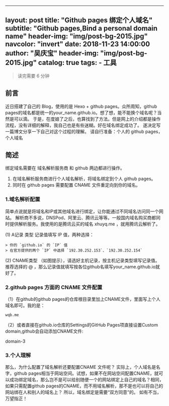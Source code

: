  ---
layout:     post
title:      "Github pages 绑定个人域名"
subtitle:   "Github pages,Bind a personal domain name"
header-img: "img/post-bg-2015.jpg"
navcolor:   "invert"
date:       2018-11-23 14:00:00
author:     "吴庆宝"
header-img: "img/post-bg-2015.jpg"
catalog: true
tags:
    - 工具
---


> 读完需要 6 分钟


## 前言
近日搭建了自己的 Blog，使用的是 Hexo + github pages。众所周知，github pages的域名都是统一的your_name.github.io。想了想，能不能换个域名呢？当然是可以滴。
于是，在度娘了之后，也算找到了方法。但是网上的介绍都是操作流程，没有详细的解释，我自己也是有些迷糊。好在域名绑定成功了。
遂决定写一篇博文分享一下自己对这个过程的理解。
请自行准备：个人的 github pages，个人域名

## 简述
绑定域名需要在 域名解析服务商 和 github 两边都进行操作。

1. 在域名解析服务商进行个人域名解析，将域名绑定到个人 github pages。
2. 同时在 github pages 需要配置 CNAME 文件重定向到你的域名。

### 1.域名解析配置
简单点说就是将域名和IP或其他域名进行绑定，让你能通过不同域名访问同一个网站。
解析商不多说，DNSPod、阿里云、腾讯云等等。一般国内域名购买商都同时提供解析服务。我使用的是腾讯云买的域名 xhuyq.me ，就用腾讯云解析了。

(1) A记录 类型 记录值填写 IP 值，两种选择：
```
> 你的 `github.io` 的 `IP` 值
> 在官方提供的两个 `IP` 中选择 `192.30.252.153`、`192.30.252.154`
```
(2) CNAME类型 （如图提示），请选好主机记录，按主机记录类型填写记录值。推荐选择的 @ ，那么记录值就填写按各位github名填写your_name.github.io就好了。

### 2.github pages 方面的 CNAME 文件配置
（1）在github的github pages的仓库根目录里加上CNAME文件，里面写上个人域名即可。我的是：
```
wqb.me
```
（2）或者直接在github.io仓库的Settings的GitHub Pages项直接设置Custom domain,github会自动添加CNAME文件:

domain-3

### 3.个人理解
那么，为什么配置了域名解析还要配置CNAME 文件呢？
实际上，个人域名是名字，github pages相当于网站空间。试想，如果不在网站空间配置CNAME，就可以成功绑定域名，那么岂不是可以给别随便一个的网站绑定上自己的域名？相同，如果只需配置github pages的CNAME，而不用域名解析，那不是也可以将自己的网站绑在人和别人的域名上？
所以，域名绑定是需要“双方同意”的。
如有不当，万望指正！